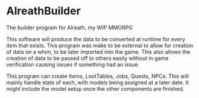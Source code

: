 # AlreathBuilder
The builder program for Alreath, my WIP MMORPG

This software will produce the data to be converted at runtime for every item that exists. 
This program was make to be external to allow for creation of data on a whim, to be later imported into the game.
This also allows the creation of data to be passed off to others easily without in game verification causing issues if something had an issue.

This program can create Items, LootTables, Jobs, Quests, NPCs. This will mainly handle stats of each, with models being assigned at a later date.
It might include the model setup once the other components are finished.
